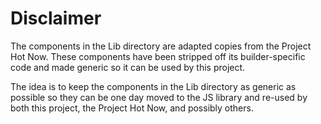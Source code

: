 # Disclaimer

The components in the Lib directory are adapted copies from the Project Hot Now. These components have been stripped off its builder-specific code and made generic so it can be used by this project.

The idea is to keep the components in the Lib directory as generic as possible so they can be one day moved to the JS library and re-used by both this project, the Project Hot Now, and possibly others.

